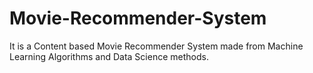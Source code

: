 # Movie-Recommender-System
It is a Content based Movie Recommender System made from Machine Learning Algorithms and Data Science methods.
